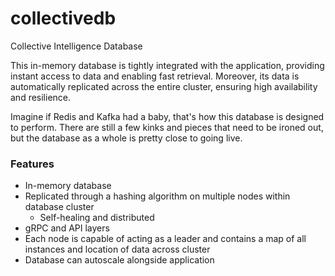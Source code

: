 # collectivedb
Collective Intelligence Database

This in-memory database is tightly integrated with the application, providing instant access to data and enabling fast retrieval. Moreover, its data is automatically replicated across the entire cluster, ensuring high availability and resilience.

Imagine if Redis and Kafka had a baby, that's how this database is designed to perform. There are still a few kinks and pieces that need to be ironed out, but the database as a whole is pretty close to going live.

### Features
- In-memory database
- Replicated through a hashing algorithm on multiple nodes within database cluster
  - Self-healing and distributed
- gRPC and API layers
- Each node is capable of acting as a leader and contains a map of all instances and location of data across cluster
- Database can autoscale alongside application
